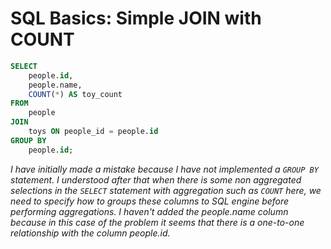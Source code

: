 # SQL Basics: Simple JOIN with COUNT
```sql
SELECT 
    people.id,
    people.name,
    COUNT(*) AS toy_count
FROM
    people
JOIN 
    toys ON people_id = people.id
GROUP BY
    people.id;
```

_I have initially made a mistake because I have not implemented a `GROUP BY` statement. I understood after that when there is some non aggregated selections in the `SELECT` statement with aggregation such as `COUNT` here, we need to specify how to groups these columns to SQL engine before performing aggregations. I haven't added the people.name column because in this case of the problem it seems that there is a one-to-one relationship with the column people.id._
